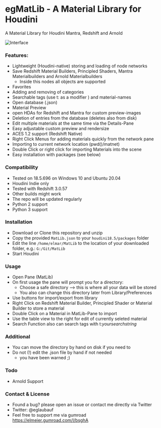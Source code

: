 # egMatLib - A Material Library for Houdini

A Material Library for Houdini Mantra, Redshift and Arnold

![Interface](https://github.com/eglaubauf/egMatLib/blob/main/img/MatLib.png)


### Features:

- Lightweight (Houdini-native) storing and loading of node networks
- Save Redshift Material Builders, Principled Shaders,  Mantra Materialbuilders and Arnold Materialbuilders
  - Inside this nodes all objects are supported
- Favorites
- Adding and removing of categories
- Searchable tags (use t: as a modifier ) and material-names
- Open database (.json)
- Material Preview
- open HDAs for Redshift and Mantra for custom preview-images
- Deletion of entries from the database (deletes also from disk)
- Edit multiple materials at the same time via the Details-Pane
- Easy adjustable custom preview and rendersize
- ACES 1.2 support (Redshift Native)
- Right Click Menus for adding materials quickly from the network pane
- Importing to current network location (pwd()/matnet)
- Double Click or right click for importing Materials into the scene
- Easy installation with packages (see below)


### Compatibility

 - Tested on 18.5.696 on Windows 10 and Ubuntu 20.04
 - Houdini Indie only
 - Tested with Redshift 3.0.57
 - Other builds might work
 - The repo will be updated regularly
 - Python 2 support
 - Python 3 support


### Installation
- Download or Clone this repository and unzip
- Copy the provided `MatLib.json` to your `houdini18.5/packages` folder
- Edit the line `/home/elmar/MatLib` to the location of your downloaded folder, e.g.: `G:/Git/MatLib`
- Start Houdini

### Usage
 - Open Pane (MatLib)
 - On first usage the pane will prompt you for a directory:
   - Choose a safe directory --> this is where all your data will be stored
   - You also can change this directory later from Library/Preferences
 - Use buttons for import/export from library
 - Right Click on Redshift Material Builder, Principled Shader or Material Builder to store a material
 - Double Click on a Material in MatLib-Pane to import
 - Use the table view to the right for edit of currently seleted material
 - Search Function also can search tags with t:*yoursearchstring*

### Additional
- You can move the directory by hand on disk if you need to
- Do not (!) edit the .json file by hand if not needed
  - you have been warned ;)

### Todo
- Arnold Support

### Contact & License

- Found a bug? please open an issue or contact me directly via Twitter
- Twitter: @eglaubauf
- Feel free to support me via gumroad https://elmeier.gumroad.com/l/bsghA
